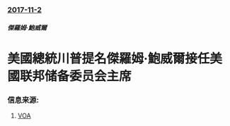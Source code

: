 ### [2017-11-2](/zh/news/2017/11/2/index.md)

##### 傑羅姆·鮑威爾
# 美國總統川普提名傑羅姆·鮑威爾接任美國联邦储备委员会主席 




### 信息来源:

1. [VOA](https://www.voanews.com/a/trump-nominates-powell-for-federal-reserve-chairman-/4097411.html)
